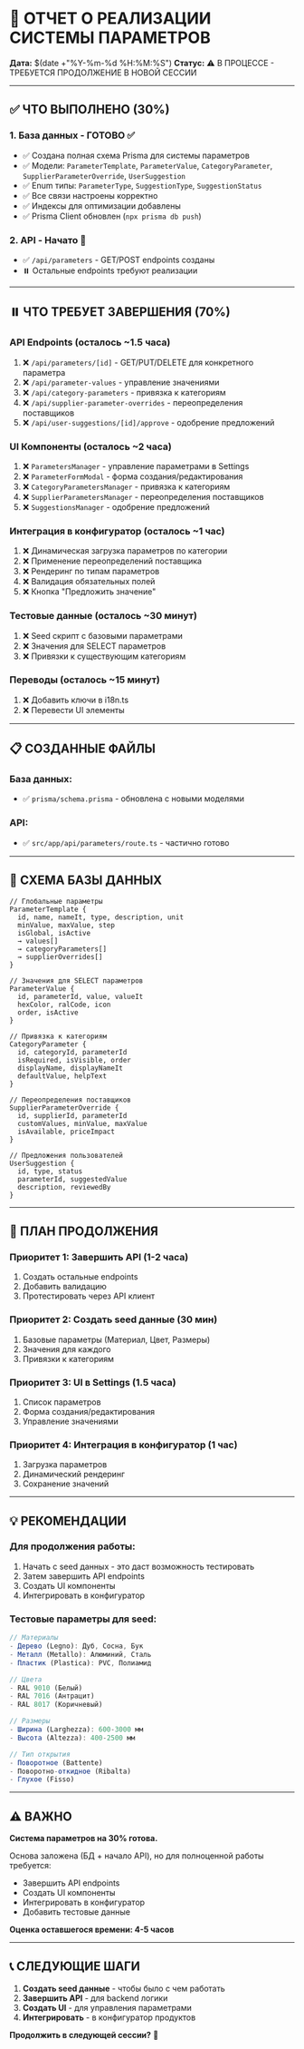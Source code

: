 # 🎯 ОТЧЕТ О РЕАЛИЗАЦИИ СИСТЕМЫ ПАРАМЕТРОВ

**Дата:** $(date +"%Y-%m-%d %H:%M:%S")
**Статус:** ⚠️ В ПРОЦЕССЕ - ТРЕБУЕТСЯ ПРОДОЛЖЕНИЕ В НОВОЙ СЕССИИ

---

## ✅ ЧТО ВЫПОЛНЕНО (30%)

### **1. База данных - ГОТОВО** ✅

- ✅ Создана полная схема Prisma для системы параметров
- ✅ Модели: `ParameterTemplate`, `ParameterValue`, `CategoryParameter`, `SupplierParameterOverride`, `UserSuggestion`
- ✅ Enum типы: `ParameterType`, `SuggestionType`, `SuggestionStatus`
- ✅ Все связи настроены корректно
- ✅ Индексы для оптимизации добавлены
- ✅ Prisma Client обновлен (`npx prisma db push`)

### **2. API - Начато** 🔄

- ✅ `/api/parameters` - GET/POST endpoints созданы
- ⏸️ Остальные endpoints требуют реализации

---

## ⏸️ ЧТО ТРЕБУЕТ ЗАВЕРШЕНИЯ (70%)

### **API Endpoints (осталось ~1.5 часа)**

1. ❌ `/api/parameters/[id]` - GET/PUT/DELETE для конкретного параметра
2. ❌ `/api/parameter-values` - управление значениями
3. ❌ `/api/category-parameters` - привязка к категориям
4. ❌ `/api/supplier-parameter-overrides` - переопределения поставщиков
5. ❌ `/api/user-suggestions/[id]/approve` - одобрение предложений

### **UI Компоненты (осталось ~2 часа)**

1. ❌ `ParametersManager` - управление параметрами в Settings
2. ❌ `ParameterFormModal` - форма создания/редактирования
3. ❌ `CategoryParametersManager` - привязка к категориям
4. ❌ `SupplierParametersManager` - переопределения поставщиков
5. ❌ `SuggestionsManager` - одобрение предложений

### **Интеграция в конфигуратор (осталось ~1 час)**

1. ❌ Динамическая загрузка параметров по категории
2. ❌ Применение переопределений поставщика
3. ❌ Рендеринг по типам параметров
4. ❌ Валидация обязательных полей
5. ❌ Кнопка "Предложить значение"

### **Тестовые данные (осталось ~30 минут)**

1. ❌ Seed скрипт с базовыми параметрами
2. ❌ Значения для SELECT параметров
3. ❌ Привязки к существующим категориям

### **Переводы (осталось ~15 минут)**

1. ❌ Добавить ключи в i18n.ts
2. ❌ Перевести UI элементы

---

## 📋 СОЗДАННЫЕ ФАЙЛЫ

### **База данных:**

- ✅ `prisma/schema.prisma` - обновлена с новыми моделями

### **API:**

- ✅ `src/app/api/parameters/route.ts` - частично готово

---

## 🔧 СХЕМА БАЗЫ ДАННЫХ

```prisma
// Глобальные параметры
ParameterTemplate {
  id, name, nameIt, type, description, unit
  minValue, maxValue, step
  isGlobal, isActive
  → values[]
  → categoryParameters[]
  → supplierOverrides[]
}

// Значения для SELECT параметров
ParameterValue {
  id, parameterId, value, valueIt
  hexColor, ralCode, icon
  order, isActive
}

// Привязка к категориям
CategoryParameter {
  id, categoryId, parameterId
  isRequired, isVisible, order
  displayName, displayNameIt
  defaultValue, helpText
}

// Переопределения поставщиков
SupplierParameterOverride {
  id, supplierId, parameterId
  customValues, minValue, maxValue
  isAvailable, priceImpact
}

// Предложения пользователей
UserSuggestion {
  id, type, status
  parameterId, suggestedValue
  description, reviewedBy
}
```

---

## 🚀 ПЛАН ПРОДОЛЖЕНИЯ

### **Приоритет 1: Завершить API** (1-2 часа)

1. Создать остальные endpoints
2. Добавить валидацию
3. Протестировать через API клиент

### **Приоритет 2: Создать seed данные** (30 мин)

1. Базовые параметры (Материал, Цвет, Размеры)
2. Значения для каждого
3. Привязки к категориям

### **Приоритет 3: UI в Settings** (1.5 часа)

1. Список параметров
2. Форма создания/редактирования
3. Управление значениями

### **Приоритет 4: Интеграция в конфигуратор** (1 час)

1. Загрузка параметров
2. Динамический рендеринг
3. Сохранение значений

---

## 💡 РЕКОМЕНДАЦИИ

### **Для продолжения работы:**

1. Начать с seed данных - это даст возможность тестировать
2. Затем завершить API endpoints
3. Создать UI компоненты
4. Интегрировать в конфигуратор

### **Тестовые параметры для seed:**

```typescript
// Материалы
- Дерево (Legno): Дуб, Сосна, Бук
- Металл (Metallo): Алюминий, Сталь
- Пластик (Plastica): PVC, Полиамид

// Цвета
- RAL 9010 (Белый)
- RAL 7016 (Антрацит)
- RAL 8017 (Коричневый)

// Размеры
- Ширина (Larghezza): 600-3000 мм
- Высота (Altezza): 400-2500 мм

// Тип открытия
- Поворотное (Battente)
- Поворотно-откидное (Ribalta)
- Глухое (Fisso)
```

---

## ⚠️ ВАЖНО

**Система параметров на 30% готова.**

Основа заложена (БД + начало API), но для полноценной работы требуется:

- Завершить API endpoints
- Создать UI компоненты
- Интегрировать в конфигуратор
- Добавить тестовые данные

**Оценка оставшегося времени: 4-5 часов**

---

## 📞 СЛЕДУЮЩИЕ ШАГИ

1. **Создать seed данные** - чтобы было с чем работать
2. **Завершить API** - для backend логики
3. **Создать UI** - для управления параметрами
4. **Интегрировать** - в конфигуратор продуктов

**Продолжить в следующей сессии?** 🚀
